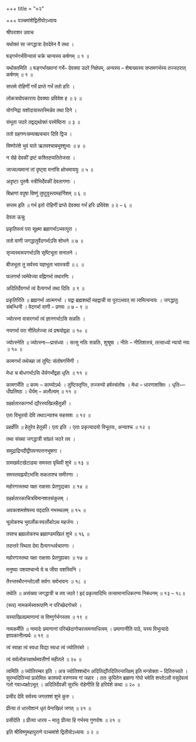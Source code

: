 +++
title = "०२"

+++
पञ्चमांशेद्वितीयोऽध्यायः

श्रीपराशर उवाच

यथोक्तं सा जगद्धात्रा देवदेवेन वै तथा ।

षड्गर्भगर्भविन्यासं चक्रे चान्यस्य कर्षणम् ॥ १ ॥

यथोक्तमिति ॥ षङ्गर्भाख्यानां गर्भे– देवक्या उदरे निक्षेपम्, अन्यस्य – शेषाख्यस्य सप्तमगर्भस्य तज्जठरात् कर्षणम् ॥ १ ॥

सप्तमे रोहिणीं गर्भे प्राप्ते गर्भं ततो हरिः ।

लोकत्रयोपकाराय देवक्याः प्रविवेश ह ॥ २ ॥

योगनिद्रा यशोदायास्तस्मिन्नेव तथा दिने ।

संभूता जठरे तद्वद्यथोक्तं परमेष्ठिना ॥ ३ ॥

ततो ग्रहगणःसम्यक्प्रचचार दिवि द्विज ।

विष्णोरंशे भुवं याते ऋतवश्चाबभुश्शुभाः ॥ ४ ॥

न सेहे देवकीं द्रष्टं कश्तिदप्यतितेजसा ।

जाज्वल्यमानां तां दृष्ट्वा मनांसि क्षोभमाययुः ॥ ५ ॥

अदृष्टाः पुरुषैः स्त्रीभिर्देवकीं देवतागणाः ।

बिभ्राणां वपुषा विष्णुं तुष्टुवुस्तामहर्निशम् ॥ ६ ॥

सप्तम इति ॥ गर्भ इतो रोहिणीं प्राप्ते देवक्या गर्भं हरिः प्रविवेश ॥ २ – ६ ॥

देवता ऊचुः

प्रकृतिस्त्वं परा सूक्ष्मा ब्रह्मगर्भाऽभवत्पुरा ।

ततो वाणी जगद्धातुर्वेदगर्भाऽसि शोभने ॥ ७ ॥

सृज्यस्वरूपगर्भाऽसि सृष्टिभूता सनातने ।

बीजभूता तु सर्वस्य यज्ञभूता भवस्त्रयी ॥ ८ ॥

फलगर्भा त्वमेवेज्या वह्निगर्भा तथारणिः ।

अदितिर्देवगर्भा त्वं दैत्यगर्भा तथा दितिः ॥ ९ ॥

प्रकृतिरिति ॥ ब्रह्मगर्भा आत्मगर्भा । यद्वा ब्रह्मशब्दों महद्वाची या पुराऽभवत् सा त्वमित्यन्वयः । जगद्धातुः संबन्धिनी । वेदगर्भा वाणी – प्रणवः ॥ ७ – ९ ॥

ज्योत्स्ना वासरगर्भा त्वं ज्ञानगर्भाऽसि सन्नतिः ।

नयगर्भा परा नीतिर्लज्जा त्वं प्रश्रयोद्वहा ॥ १० ॥

ज्योत्स्नेति ॥ ज्योत्स्ना—प्रासंध्या । सत्सु नतिः सन्नतिः, शुश्रूषा । नीतेः – नीतिशास्त्रं, तत्साध्यो न्यायो नयः ॥ १० ॥

कामगर्भा तथेच्छा त्वं तुष्टिः संतोषगर्भिणी ।

मेधा च बोधगर्भाऽसि धैर्यगर्भोद्वहा धृतिः ॥ ११ ॥

कामगर्भेति ॥ कामः – काम्योऽर्थः । तुष्टिस्तृप्तिः, तज्जन्यो हर्षस्संतोषः । मेधा – धारणाशक्तिः । धृतिः—धीप्रतिष्ठा । धैर्यम् – अलौल्यम् ॥ ११ ॥

ग्रहर्क्षतारकागर्भा द्यौरस्यखिलहैतुकी ।

एता विभूतयो देवि तथाऽन्याश्च सहस्रशः ॥ १२ ॥

प्रहर्क्षेति ॥ हेतुरेव हेतुकी। एता इति । एताः प्रकृत्यादयो विभूतयः, अन्याश्च ॥ १२ ॥

तथा संख्या जगद्धात्री सांप्रतं जठरे तव ।

समुद्राद्रिनदीद्वीपवनपत्तनभूषणा ।

ग्रामखर्वटखेटाढ्या समस्ता पृथिवी शुभे ॥ १३ ॥

समस्तवह्नयोंऽभांसि सकलाश्च समीरणाः ।

महोरगास्तथा यक्षा राक्षसाः प्रेतगुद्यकाः ॥ १४ ॥

ग्रहर्क्षतारकाचित्रविमानशतसंकुतम् ।

अवकाशमशेषस्य यद्ददाति नभस्थलम् ॥ १५ ॥

भूलोकश्च भुवर्लोकःस्वर्लोकोऽथ महर्जनः ।

तपश्च ब्रह्मलोकश्च ब्रह्माण्डमखिलं शुभे ॥ १६ ॥

तदन्तरे स्थिता देवा दैत्यगन्धर्वचारणाः ।

महोरगास्तथा यक्षा राक्षसाः प्रेतगुह्यकाः ॥ १७ ॥

मनुष्याः पशवश्चान्ये ये च जीवा यशस्विनि ।

तैरन्तस्थैरनन्तोऽसौ सर्वगः सर्वभावनः ॥ १८ ॥

तथेति ॥ असंख्या जगद्धात्री च तव जठरे ! इदं प्रकृत्यादिभिः तत्सामानाधिकरण्य निबंधनम् ॥ १३ – १८॥

(रूप) नामकर्मस्वरूपाणि न परिच्छेदगोचरे ।

यस्याखिलप्रमाणानां स विष्णुर्गर्भगस्तव ॥ १९ ॥

नामकर्मेति ॥ नामादेः प्रमाणानां परिच्छेदागोचरत्वमनवधित्वम् । प्रमाणानीति पाठे, यस्य विभूत्यादेः ज्ञापकानीत्यर्थः ॥ १९ ॥

त्वं स्वाहा त्वं स्वधा विद्या स्वधा त्वं ज्योतिरंबरे ।

त्वं सर्वलोकरक्षार्थमवतीर्णा महीतले ॥ २० ॥

त्वमिति ॥ ज्योतिरम्बर इति । अत्र ज्योतिश्शब्देन अदितिर्द्योरदितिरन्तरिक्षम् इति मन्त्रोक्ता – दितिरुच्यते । सुरम्यदितिभ्यां प्रलोमितः काश्यपो वरुणस्य गां जहार । ततः कुपितेन ब्रह्मणा गोपो भवेति शप्तोऽसौ वसुदेवत्वं गतो गवाध्यक्षोऽभूत् । अदितिर्देवकी सुरभिः रोहेणीति हि हरिवंशे कथा ॥ २० ॥

प्रसीद देवि सर्वस्य जगतश्शं शुभे कुरु ।

प्रीत्या तं धारयेशानं धृतं येनाखिलं जगत् ॥ २१ ॥

प्रसीदेति ॥ प्रीत्या धारय – मातुः प्रीत्या हि गर्भस्य गुणपोषः ॥ २१ ॥

इति श्रीविष्णुमहापुराणे पञ्चमांशे द्वितीयोऽध्यायः ॥ २ ॥
